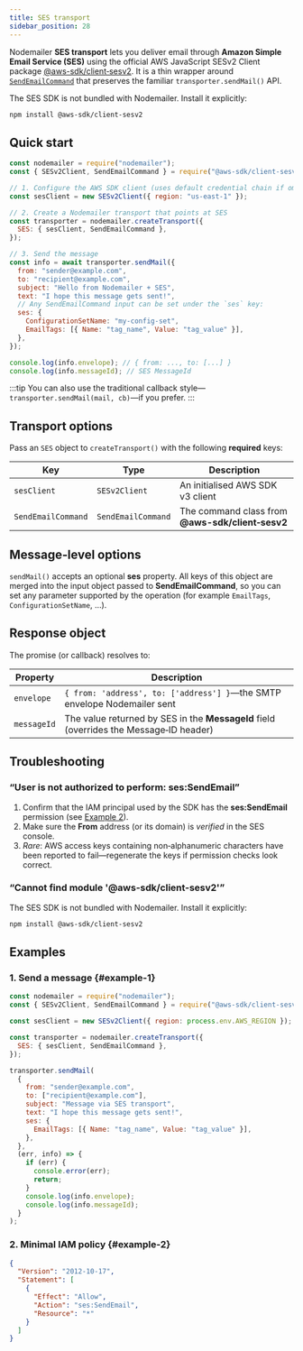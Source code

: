 ```yaml
---
title: SES transport
sidebar_position: 28
---
```


Nodemailer **SES transport** lets you deliver email through **Amazon Simple Email Service (SES)** using the official AWS JavaScript SESv2 Client package [@aws-sdk/client‑sesv2](https://www.npmjs.com/package/@aws-sdk/client-sesv2).
It is a thin wrapper around [`SendEmailCommand`](https://docs.aws.amazon.com/AWSJavaScriptSDK/v3/latest/client/sesv2/) that preserves the familiar `transporter.sendMail()` API.

The SES SDK is not bundled with Nodemailer. Install it explicitly:

```bash
npm install @aws-sdk/client-sesv2
```

## Quick start

```javascript
const nodemailer = require("nodemailer");
const { SESv2Client, SendEmailCommand } = require("@aws-sdk/client-sesv2");

// 1. Configure the AWS SDK client (uses default credential chain if omitted)
const sesClient = new SESv2Client({ region: "us‑east‑1" });

// 2. Create a Nodemailer transport that points at SES
const transporter = nodemailer.createTransport({
  SES: { sesClient, SendEmailCommand },
});

// 3. Send the message
const info = await transporter.sendMail({
  from: "sender@example.com",
  to: "recipient@example.com",
  subject: "Hello from Nodemailer + SES",
  text: "I hope this message gets sent!",
  // Any SendEmailCommand input can be set under the `ses` key:
  ses: {
    ConfigurationSetName: "my‑config‑set",
    EmailTags: [{ Name: "tag_name", Value: "tag_value" }],
  },
});

console.log(info.envelope); // { from: ..., to: [...] }
console.log(info.messageId); // SES MessageId
```

:::tip
You can also use the traditional callback style—`transporter.sendMail(mail, cb)`—if you prefer.
:::

## Transport options

Pass an `SES` object to `createTransport()` with the following **required** keys:

| Key                | Type               | Description                                      |
| ------------------ | ------------------ | ------------------------------------------------ |
| `sesClient`        | `SESv2Client`      | An initialised AWS SDK v3 client                 |
| `SendEmailCommand` | `SendEmailCommand` | The command class from **@aws-sdk/client‑sesv2** |

## Message‑level options

`sendMail()` accepts an optional **ses** property.
All keys of this object are merged into the input object passed to **SendEmailCommand**, so you can set any parameter supported by the operation (for example `EmailTags`, `ConfigurationSetName`, …).

## Response object

The promise (or callback) resolves to:

| Property    | Description                                                                            |
| ----------- | -------------------------------------------------------------------------------------- |
| `envelope`  | `{ from: 'address', to: ['address'] }`—the SMTP envelope Nodemailer sent               |
| `messageId` | The value returned by SES in the **MessageId** field (overrides the Message‑ID header) |

## Troubleshooting

### “User is not authorized to perform: ses\:SendEmail”

1. Confirm that the IAM principal used by the SDK has the **ses\:SendEmail** permission (see [Example 2](#example-2)).
2. Make sure the **From** address (or its domain) is _verified_ in the SES console.
3. _Rare_: AWS access keys containing non‑alphanumeric characters have been reported to fail—regenerate the keys if permission checks look correct.

### “Cannot find module '@aws-sdk/client-sesv2'”

The SES SDK is not bundled with Nodemailer. Install it explicitly:

```bash
npm install @aws-sdk/client-sesv2
```

## Examples

### 1. Send a message {#example-1}

```javascript
const nodemailer = require("nodemailer");
const { SESv2Client, SendEmailCommand } = require("@aws-sdk/client-sesv2");

const sesClient = new SESv2Client({ region: process.env.AWS_REGION });

const transporter = nodemailer.createTransport({
  SES: { sesClient, SendEmailCommand },
});

transporter.sendMail(
  {
    from: "sender@example.com",
    to: ["recipient@example.com"],
    subject: "Message via SES transport",
    text: "I hope this message gets sent!",
    ses: {
      EmailTags: [{ Name: "tag_name", Value: "tag_value" }],
    },
  },
  (err, info) => {
    if (err) {
      console.error(err);
      return;
    }
    console.log(info.envelope);
    console.log(info.messageId);
  }
);
```

### 2. Minimal IAM policy {#example-2}

```json
{
  "Version": "2012-10-17",
  "Statement": [
    {
      "Effect": "Allow",
      "Action": "ses:SendEmail",
      "Resource": "*"
    }
  ]
}
```
